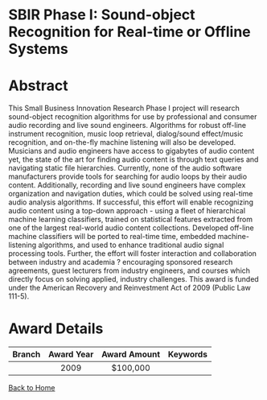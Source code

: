 
SBIR Phase I: Sound-object Recognition for Real-time or Offline Systems
=======================================================================

# Abstract


This Small Business Innovation Research Phase I project will research sound-object recognition algorithms for use by professional and consumer audio recording and live sound engineers. Algorithms for robust off-line instrument recognition, music loop retrieval, dialog/sound effect/music recognition, and on-the-fly machine listening will also be developed. Musicians and audio engineers have access to gigabytes of audio content yet, the state of the art for finding audio content is through text queries and navigating static file hierarchies. Currently, none of the audio software manufacturers provide tools for searching for audio loops by their audio content. Additionally, recording and live sound engineers have complex organization and navigation duties, which could be solved using real-time audio analysis algorithms.  If successful, this effort will enable recognizing audio content using a top-down approach - using a fleet of hierarchical machine learning classifiers, trained on statistical features extracted from one of the largest real-world audio content collections. Developed off-line machine classifiers will be ported to real-time time, embedded machine-listening algorithms, and used to enhance traditional audio signal processing tools.  Further, the effort will foster interaction and collaboration between industry and academia ? encouraging sponsored research agreements, guest lecturers from industry engineers, and courses which directly focus on solving applied, industry challenges.  This award is funded under the American Recovery and Reinvestment Act of 2009 (Public Law 111-5).  

# Award Details

|Branch|Award Year|Award Amount|Keywords|
| :---: | :---: | :---: | :---: |
||2009|$100,000||
  
  


[Back to Home](https://github.com/chrischow/dod_sbir_awards/JT/#118)